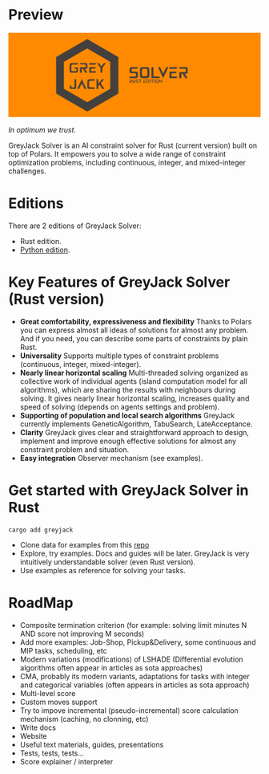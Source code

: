 
# Preview

![](logos/greyjack-rust-long-logo.png)

_In optimum we trust._

GreyJack Solver is an AI constraint solver for Rust (current version) built on top of Polars. 
It empowers you to solve a wide range of constraint optimization problems, including continuous, integer, and mixed-integer challenges.

# Editions

There are 2 editions of GreyJack Solver:

- Rust edition.
- [Python edition](https://github.com/CameleoGrey/greyjack-solver-python).

# Key Features of GreyJack Solver (Rust version)

- **Great comfortability, expressiveness and flexibility** Thanks to Polars you can express almost all ideas of solutions for almost any problem. And if you need, you can describe some parts of constraints by plain Rust.
- **Universality** Supports multiple types of constraint problems (continuous, integer, mixed-integer).
- **Nearly linear horizontal scaling** Multi-threaded solving organized as collective work of individual agents (island computation model for all algorithms), which are sharing the results with neighbours during solving. It gives nearly linear horizontal scaling, increases quality and speed of solving (depends on agents settings and problem).
- **Supporting of population and local search algorithms** GreyJack currently implements GeneticAlgorithm, TabuSearch, LateAcceptance.
- **Clarity** GreyJack gives clear and straightforward approach to design, implement and improve enough effective solutions for almost any constraint problem and situation.
- **Easy integration** Observer mechanism (see examples).

# Get started with GreyJack Solver in Rust

```
cargo add greyjack
```

- Clone data for examples from this [repo](https://github.com/CameleoGrey/greyjack-data-for-examples)
- Explore, try examples. Docs and guides will be later. GreyJack is very intuitively understandable solver (even Rust version).
- Use examples as reference for solving your tasks.

# RoadMap

- Composite termination criterion (for example: solving limit minutes N AND score not improving M seconds)
- Add more examples: Job-Shop, Pickup&Delivery, some continuous and MIP tasks, scheduling, etc
- Modern variations (modifications) of LSHADE (Differential evolution algorithms often appear in articles as sota approaches)
- CMA, probably its modern variants, adaptations for tasks with integer and categorical variables (often appears in articles as sota approach)
- Multi-level score
- Custom moves support
- Try to impove incremental (pseudo-incremental) score calculation mechanism (caching, no clonning, etc)
- Write docs
- Website
- Useful text materials, guides, presentations
- Tests, tests, tests...
- Score explainer / interpreter
